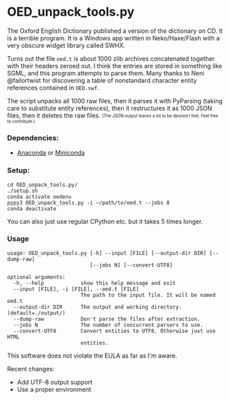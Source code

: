
# OED_unpack_tools.py

The Oxford English Dictionary published a version of the dictionary on CD. It is a terrible program. It is a Windows app written in Neko/Haxe/Flash with a very obscure widget library called SWHX.

Turns out the file `oed.t` is about 1000 zlib archives concatenated together with their headers zeroed out. I think the entries are stored in something like SGML, and this program attempts to parse them. Many thanks to Neni @failortwist for discovering a table of nonstandard character entity references contained in `OED.swf`.

The script unpacks all 1000 raw files, then it parses it with PyParsing (taking care to substitute entity references), then it restructures it as 1000 JSON files, then it deletes the raw files. <sub><sup>(The JSON output leaves a lot to be desired I feel. Feel free to contribute.)</sup></sub>

### Dependencies:
* [Anaconda](https://www.anaconda.com/distribution/) or [Miniconda](https://docs.conda.io/en/latest/miniconda.html)

### Setup:
~~~~
cd OED_unpack_tools.py/
./setup.sh
conda activate oedenv
pypy3 OED_unpack_tools.py -i ~/path/to/oed.t --jobs 8
conda deactivate
~~~~

You can also just use regular CPython etc. but it takes 5 times longer.

### Usage
~~~~
usage: OED_unpack_tools.py [-h] --input [FILE] [--output-dir DIR] [--dump-raw]
                           [--jobs N] [--convert-UTF8]

optional arguments:
  -h, --help            show this help message and exit
  --input [FILE], -i [FILE], --oed.t [FILE]
                        The path to the input file. It will be named oed.t
  --output-dir DIR      The output and working directory. (default=./output/)
  --dump-raw            Don't parse the files after extraction.
  --jobs N              The number of concurrent parsers to use.
  --convert-UTF8        Convert entities to UTF8. Otherwise just use HTML
                        entities.
~~~~

This software does not violate the EULA as far as I'm aware.

Recent changes:
* Add UTF-8 output support
* Use a proper environment

